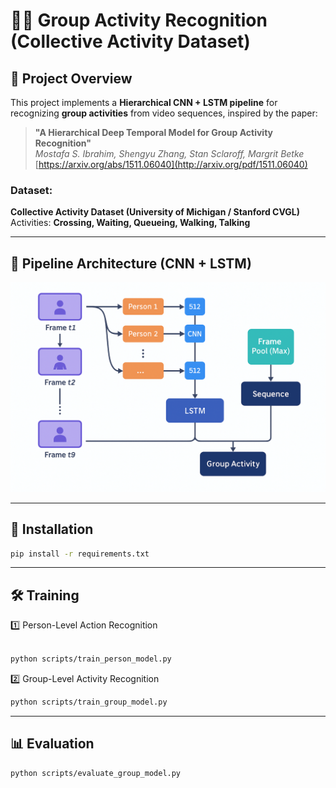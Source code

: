 # 🏃‍♂️ Group Activity Recognition (Collective Activity Dataset)

## 📄 Project Overview

This project implements a **Hierarchical CNN + LSTM pipeline** for recognizing **group activities** from video sequences, inspired by the paper:  
> **"A Hierarchical Deep Temporal Model for Group Activity Recognition"**  
> *Mostafa S. Ibrahim, Shengyu Zhang, Stan Sclaroff, Margrit Betke*  
> [https://arxiv.org/abs/1511.06040](http://arxiv.org/pdf/1511.06040)

### **Dataset:**
**Collective Activity Dataset (University of Michigan / Stanford CVGL)**  
Activities: **Crossing, Waiting, Queueing, Walking, Talking**

---

## 🚀 Pipeline Architecture (CNN + LSTM)

<p align="center">
  <img src="outputs/group_activity_pipeline.png" alt="Pipeline Diagram" width="600"/>
</p>

---

## 🔧 Installation
```bash
pip install -r requirements.txt
```
---

##  🛠️ Training
1️⃣ Person-Level Action Recognition
```bash

python scripts/train_person_model.py
```
2️⃣ Group-Level Activity Recognition
```bash
python scripts/train_group_model.py
```
---

## 📊 Evaluation
```bash
python scripts/evaluate_group_model.py
```
